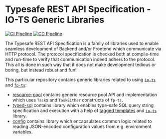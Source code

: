 # Typesafe REST API Specification - IO-TS Generic Libraries

[![CI Pipeline](https://github.com/ty-ras/extras-io-ts/actions/workflows/ci.yml/badge.svg)](https://github.com/extras-ty-ras/io-ts/actions/workflows/ci.yml)
[![CD Pipeline](https://github.com/ty-ras/extras-io-ts/actions/workflows/cd.yml/badge.svg)](https://github.com/extras-ty-ras/io-ts/actions/workflows/cd.yml)

The Typesafe REST API Specification is a family of libraries used to enable seamless development of Backend and/or Frontend which communicate via HTTP protocol.
The protocol specification is checked both at compile-time and run-time to verify that communication indeed adhers to the protocol.
This all is done in such way that it does not make development tedious or boring, but instead robust and fun!

This particular repository contains generic libraries related to using [`io-ts`](https://github.com/gcanti/io-ts) and [`fp-ts`](https://github.com/gcanti/fp-ts):
- [resource-pool](./resource-pool) contains generic resource pool API and implementation which uses `Task`s and `TaskEither` constructs of `fp-ts`.
- [typed-sql](./typed-sql) contains library which enables type-safe SQL query string specification and execution with a help of [tagged templates](https://developer.mozilla.org/en-US/docs/Web/JavaScript/Reference/Template_literals#tagged_templates) and [`io-ts`](https://github.com/gcanti/io-ts) library.
- [config](./config) contains library which encapsulates common logic related to reading JSON-encoded configuration values from e.g. environment variables.
